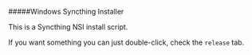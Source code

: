 #####Windows Syncthing Installer

This is a Syncthing NSI install script.

If you want something you can just double-click, check the `release` tab.